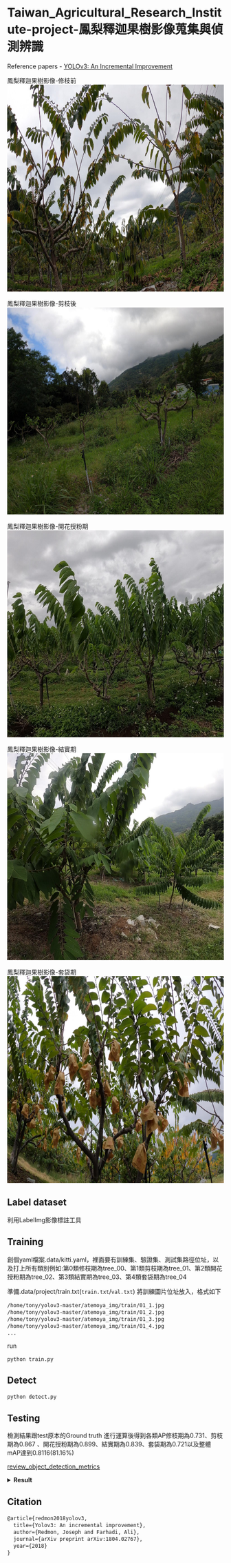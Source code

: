 # Taiwan_Agricultural_Research_Institute-project-鳳梨釋迦果樹影像蒐集與偵測辨識


Reference papers - [YOLOv3: An Incremental Improvement](https://arxiv.org/abs/1804.02767)


鳳梨釋迦果樹影像-修枝前
<img src="./atemoya_img/train/00_GH011475_60.jpg" height="480">

鳳梨釋迦果樹影像-剪枝後
<img src="./atemoya_img/train/01_GH011499_26.jpg" height="480">


鳳梨釋迦果樹影像-開花授粉期
<img src="./atemoya_img/train/02_GH012540_134.jpg" height="480">

鳳梨釋迦果樹影像-結實期
<img src="./atemoya_img/train/03_GH012535_64.jpg" height="480">

鳳梨釋迦果樹影像-套袋期
<img src="./atemoya_img/train/04_GH011485_40.jpg" height="480">

## Label dataset
利用LabelImg影像標註工具


## Training
創個yaml檔案.data/kitti.yaml，裡面要有訓練集、驗證集、測試集路徑位址，以及打上所有類別例如:第0類修枝期為tree_00、第1類剪枝期為tree_01、第2類開花授粉期為tree_02、第3類結實期為tree_03、第4類套袋期為tree_04


準備.data/project/train.txt(`train.txt`/`val.txt`) 將訓練圖片位址放入，格式如下
```
/home/tony/yolov3-master/atemoya_img/train/01_1.jpg
/home/tony/yolov3-master/atemoya_img/train/01_2.jpg
/home/tony/yolov3-master/atemoya_img/train/01_3.jpg
/home/tony/yolov3-master/atemoya_img/train/01_4.jpg
...
```

run
```
python train.py
```

## Detect
```
python detect.py
```

## Testing
檢測結果跟test原本的Ground truth 進行運算後得到各類AP修枝期為0.731、剪枝期為0.867 、開花授粉期為0.899、結實期為0.839、套袋期為0.721以及整體mAP達到0.8116(81.16%)

[review_object_detection_metrics](https://github.com/rafaelpadilla/review_object_detection_metrics)


<details><summary> <b>Result</b> </summary>

<img src="./result/1.png" height="480">
<img src="./result/2.png" height="480">
<img src="./result/3.png" height="480">
```

</details>


## Citation

```
@article{redmon2018yolov3,
  title={Yolov3: An incremental improvement},
  author={Redmon, Joseph and Farhadi, Ali},
  journal={arXiv preprint arXiv:1804.02767},
  year={2018}
}
```
